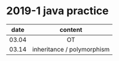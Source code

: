 # 2019-1 java practice
| date        | content           
| ------------- |:-------------:| 
| 03.04     | OT | 
| 03.14| inheritance / polymorphism      | 

